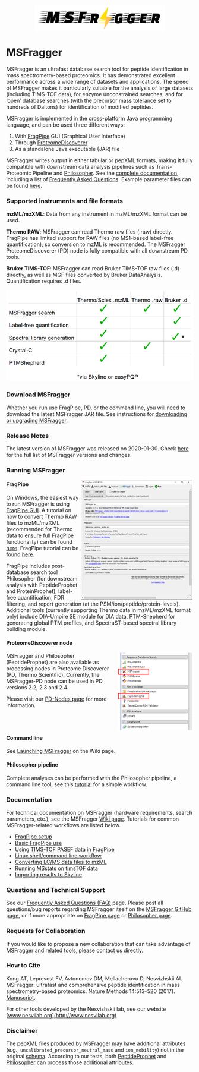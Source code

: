 <div align="center">
<img src="images/msfragger-logo.png" width="350px"/>
</div>

# MSFragger

MSFragger is an ultrafast database search tool for peptide identification in mass spectrometry-based proteomics. It has demonstrated excellent performance across a wide range of datasets and applications. The speed of MSFragger makes it particularly suitable for the analysis of large datasets (including TIMS-TOF data), for enzyme unconstrained searches, and for ‘open’ database searches (with the precursor mass tolerance set to hundreds of Daltons) for identification of modified peptides.

MSFragger is implemented in the cross-platform Java programming language, and can be used three different ways:

1. With [FragPipe](https://fragpipe.nesvilab.org) GUI (Graphical User Interface)
2. Through [ProteomeDiscoverer](https://www.nesvilab.org/PD-Nodes/)
3. As a standalone Java executable (JAR) file

MSFragger writes output in either tabular or pepXML formats, making it fully compatible with downstream data analysis pipelines such as Trans-Proteomic Pipeline and [Philosopher](https://nesvilab.github.io/philosopher/).  See the [complete documentation](https://github.com/Nesvilab/MSFragger/wiki), including a list of [Frequently Asked Questions](https://github.com/Nesvilab/MSFragger/wiki/Frequently-Asked-Questions). Example parameter files can be found [here](https://github.com/Nesvilab/MSFragger/tree/master/parameter_files).

### Supported instruments and file formats  
**mzML/mzXML**: Data from any instrument in mzML/mzXML format can be used.

**Thermo RAW**: MSFragger can read Thermo raw files (.raw) directly. FragPipe has limited support for RAW files (no MS1-based label-free quantification), so conversion to mzML is recommended. The MSFragger ProteomeDiscoverer (PD) node is fully compatible with all downstream PD tools.     

**Bruker TIMS-TOF**: MSFragger can read Bruker TIMS-TOF raw files (.d) directly, as well as MGF files converted by Bruker DataAnalysis. Quantification requires .d files.

![](https://raw.githubusercontent.com/Nesvilab/MSFragger/master/images/workflow_support.png)

### Download MSFragger 
Whether you run use FragPipe, PD, or the command line, you will need to download the latest MSFragger JAR file. See instructions for [downloading or upgrading MSFragger](https://github.com/Nesvilab/MSFragger/wiki/Preparing-MSFragger#Downloading-MSFragger).

### Release Notes
The latest version of MSFragger was released on 2020-01-30.
Check [here](CHANGELOG.md) for the full list of MSFragger versions and changes.

### Running MSFragger
<img src="images/fragpipe_plain.PNG" width="300px" hspace="3px" align="right"/>

#### FragPipe
On Windows, the easiest way to run MSFragger is using [FragPipe GUI](https://fragpipe.nesvilab.org). A tutorial on how to convert Thermo RAW files to mzML/mzXML (recommended for Thermo data to ensure full FragPipe functionality) can be found [here](tutorial_convert.md). FragPipe tutorial can be found [here](tutorial_fragpipe.md). 

FragPipe includes post-database search tool Philosopher (for downstream analysis with PeptideProphet and ProteinProphet), label-free quantification, FDR filtering, and report generation (at the PSM/ion/peptide/protein-levels). Additional tools (currently supporting Thermo data in mzML/mzXML format only) include DIA-Umpire SE module for DIA data, PTM-Shepherd for generating global PTM profiles, and SpectraST-based spectral library building module.  

#### ProteomeDiscoverer node
<img src="https://raw.githubusercontent.com/Nesvilab/PD-Nodes/master/fig3.png" width="200px" hspace="3px" align="right"/>
MSFragger and Philosopher (PeptideProphet) are also available as processing nodes in Proteome Discoverer (PD, Thermo Scientific). Currently, the MSFragger-PD node can be used in PD versions 2.2, 2.3 and 2.4.

Please visit our [PD-Nodes page](https://www.nesvilab.org/PD-Nodes/) for more information.
<br><br><br><br>

#### Command line
See [Launching MSFragger](https://github.com/Nesvilab/MSFragger/wiki/Launching-MSFragger) on the Wiki page.


#### Philosopher pipeline
Complete analyses can be performed with the Philosopher pipeline, a command line tool, see this [tutorial](https://github.com/Nesvilab/philosopher/wiki/Simple-Data-Analysis) for a simple workflow.

### Documentation
For technical documentation on MSFragger (hardware requirements, search parameters, etc.), see the MSFragger [Wiki page](https://github.com/Nesvilab/MSFragger/wiki). Tutorials for common MSFragger-related workflows are listed below.

- [FragPipe setup](https://msfragger.nesvilab.org/tutorial_setup_fragpipe.html)
- [Basic FragPipe use](https://msfragger.nesvilab.org/tutorial_fragpipe.html)
- [Using TIMS-TOF PASEF data in FragPipe](https://msfragger.nesvilab.org/tutorial_fragpipe_pasef.html)
- [Linux shell/command line workflow](https://msfragger.nesvilab.org/tutorial_linux.html)
- [Converting LC/MS data files to mzML](https://msfragger.nesvilab.org/tutorial_convert.html)
- [Running MSstats on timsTOF data](https://msfragger.nesvilab.org/tutorial_msstats.html)
- [Importing results to Skyline](https://msfragger.nesvilab.org/tutorial_pasef_skyline.html)


### Questions and Technical Support
See our [Frequently Asked Questions (FAQ)](https://github.com/Nesvilab/MSFragger/wiki/Frequently-Asked-Questions) page.
Please post all questions/bug reports regarding MSFragger itself on the [MSFragger GitHub page](https://github.com/Nesvilab/MSFragger), or if more appropriate on [FragPipe page](https://github.com/Nesvilab/FragPipe) or [Philosopher page](https://github.com/Nesvilab/philosopher).

### Requests for Collaboration
If you would like to propose a new collaboration that can take advantage of MSFragger and related tools, please contact us directly. 

### How to Cite
Kong AT, Leprevost FV, Avtonomov DM, Mellacheruvu D, Nesvizhskii AI. MSFragger: ultrafast and comprehensive peptide identification in mass spectrometry-based proteomics. Nature Methods 14:513–520 (2017). [Manuscript](https://www.nature.com/articles/nmeth.4256). 

For other tools developed by the Nesvizhskii lab, see our website [www.nesvilab.org](http://www.nesvilab.org)


### Disclaimer
The pepXML files produced by MSFragger may have additional attributes (e.g., `uncalibrated_precursor_neutral_mass` and `ion_mobility`) not in the original [schema](http://sashimi.sourceforge.net/schema_revision/pepXML/pepXML_v118.xsd). According to our tests, both [PeptideProphet](http://peptideprophet.sourceforge.net/) and [Philosopher](https://philosopher.nesvilab.org/) can process those additional attributes.
